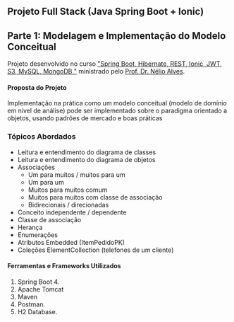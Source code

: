 ## Projeto Full Stack (Java Spring Boot + Ionic) 
## Parte 1: Modelagem e Implementação do Modelo Conceitual

Projeto desenvolvido no curso ["Spring Boot, Hibernate, REST, Ionic, JWT, S3, MySQL, MongoDB
"](https://www.udemy.com/course/spring-boot-ionic/) ministrado pelo [Prof. Dr. Nélio Alves](https://github.com/acenelio).

#### Proposta do Projeto
Implementação na prática como um modelo conceitual (modelo de domínio em nível de análise) pode ser implementado sobre o paradigma orientado a objetos, usando padrões de mercado e boas práticas

### Tópicos Abordados
- Leitura e entendimento do diagrama de classes
- Leitura e entendimento do diagrama de objetos
- Associações
    - Um para muitos / muitos para um
    - Um para um
    - Muitos para muitos comum
    - Muitos para muitos com classe de associação
    - Bidirecionais / direcionadas
- Conceito independente / dependente
- Classe de associação
- Herança
- Enumerações
- Atributos Embedded (ItemPedidoPK)
- Coleções ElementCollection (telefones de um cliente)

#### Ferramentas e Frameworks Utilizados
1. Spring Boot 4.
2. Apache Tomcat
3. Maven
4. Postman.
5. H2 Database.

